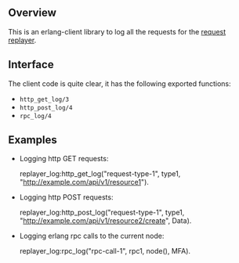 Overview
--------

This is an erlang-client library to log all the requests for the [request replayer](https://github.com/EchoTeam/replayer).

Interface
---------

The client code is quite clear, it has the following exported functions:
 * `http_get_log/3`
 * `http_post_log/4`
 * `rpc_log/4`

Examples
--------

* Logging http GET requests:

    replayer_log:http_get_log("request-type-1", type1, "http://example.com/api/v1/resource1").

* Logging http POST requests:

    replayer_log:http_post_log("request-type-1", type1, "http://example.com/api/v1/resource2/create", Data).

* Logging erlang rpc calls to the current node:

    replayer_log:rpc_log("rpc-call-1", rpc1, node(), MFA).
    
